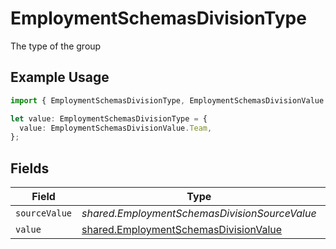 # EmploymentSchemasDivisionType

The type of the group

## Example Usage

```typescript
import { EmploymentSchemasDivisionType, EmploymentSchemasDivisionValue } from "@stackone/stackone-client-ts/sdk/models/shared";

let value: EmploymentSchemasDivisionType = {
  value: EmploymentSchemasDivisionValue.Team,
};
```

## Fields

| Field                                                                                                 | Type                                                                                                  | Required                                                                                              | Description                                                                                           | Example                                                                                               |
| ----------------------------------------------------------------------------------------------------- | ----------------------------------------------------------------------------------------------------- | ----------------------------------------------------------------------------------------------------- | ----------------------------------------------------------------------------------------------------- | ----------------------------------------------------------------------------------------------------- |
| `sourceValue`                                                                                         | *shared.EmploymentSchemasDivisionSourceValue*                                                         | :heavy_minus_sign:                                                                                    | N/A                                                                                                   |                                                                                                       |
| `value`                                                                                               | [shared.EmploymentSchemasDivisionValue](../../../sdk/models/shared/employmentschemasdivisionvalue.md) | :heavy_minus_sign:                                                                                    | N/A                                                                                                   | team                                                                                                  |